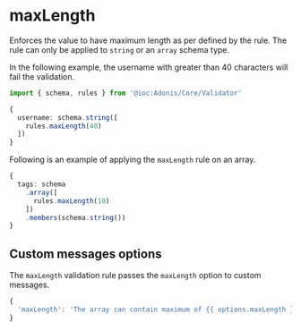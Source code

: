 # maxLength

Enforces the value to have maximum length as per defined by the rule. The rule can only be applied to `string` or an `array` schema type.

In the following example, the username with greater than 40 characters will fail the validation.

```ts
import { schema, rules } from '@ioc:Adonis/Core/Validator'

{
  username: schema.string([
    rules.maxLength(40)
  ])
}
```

Following is an example of applying the `maxLength` rule on an array.

```ts
{
  tags: schema
    .array([
      rules.maxLength(10)
    ])
    .members(schema.string())
}
```

## Custom messages options
The `maxLength` validation rule passes the `maxLength` option to custom messages.

```ts
{
  'maxLength': 'The array can contain maximum of {{ options.maxLength }} items',
}
```

